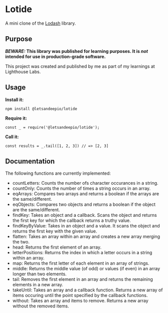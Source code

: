 # Lotide

A mini clone of the [Lodash](https://lodash.com) library.

## Purpose

**_BEWARE:_ This library was published for learning purposes. It is _not_ intended for use in production-grade software.**

This project was created and published by me as part of my learnings at Lighthouse Labs.

## Usage

**Install it:**

`npm install @letsandeepio/lotide`

**Require it:**

`const _ = require('@letsandeepio/lotide');`

**Call it:**

`const results = _.tail([1, 2, 3]) // => [2, 3]`

## Documentation

The following functions are currently implemented:

- countLetters: Counts the number ofs character occurances in a string.
- countOnly: Counts the number of times a string occurs in an array.
- eqArrays: Compares two arrays and returns a boolean if the arrays are the same/different.
- eqObjects: Compares two objects and returns a boolean if the object are the same/different.
- findKey: Takes an object and a callback. Scans the object and returns the first key for which the callback returns a truthy value.
- findKeyByValue: Takes in an object and a value. It scans the object and returns the first key with the given value.
- flatten: Takes an array within an array and creates a new array merging the two.
- head: Returns the first element of an array.
- letterPositions: Returns the index in which a letter occurs in a string within an array.
- map: Returns the first letter of each element in an array of strings.
- middle: Returns the middle value (of odd) or values (if even) in an array longer than two elements.
- tail: Removes the first element in an array and returns the remaining elements in a new array.
- takeUntil: Takes an array and a callback function. Returns a new array of items occuring until the point specified by the callback functions.
- without: Takes an array and items to remove. Returns a new array without the removed items.
